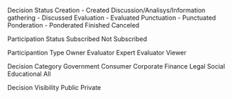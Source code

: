 Decision Status
	Creation - Created
	Discussion/Analisys/Information gathering - Discussed
	Evaluation - Evaluated
	Punctuation - Punctuated
	Ponderation - Ponderated
	Finished
	Canceled

Participation Status
	Subscribed
	Not Subscribed

Participantion Type
	Owner
	Evaluator
	Expert Evaluator
	Viewer

Decision Category
	Government
	Consumer
	Corporate
	Finance
	Legal
	Social
	Educational
	All

Decision Visibility
	Public
	Private